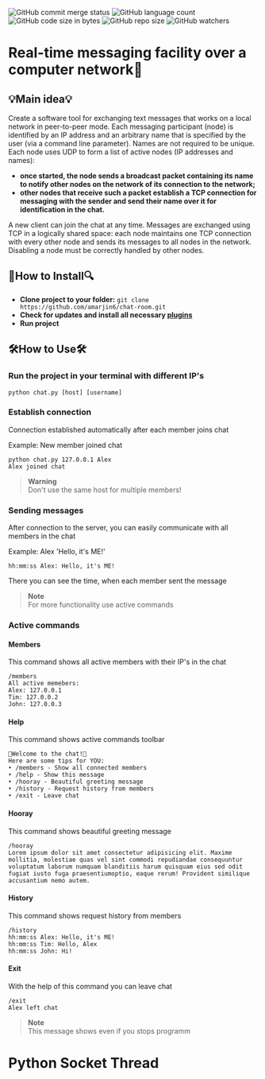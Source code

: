 ![GitHub commit merge status](https://img.shields.io/github/commit-status/amarjin6/P2P-chatRoom/master/b61f31554014e906f4d82dfa5fd83c095d005c47?color=purple&logo=pypi)
![GitHub language count](https://img.shields.io/github/languages/count/amarjin6/P2P-chatRoom?logo=python&logoColor=green)
![GitHub code size in bytes](https://img.shields.io/github/languages/code-size/amarjin6/P2P-chatRoom?color=gree&logo=gitbook&logoColor=yellow)
![GitHub repo size](https://img.shields.io/github/repo-size/amarjin6/P2P-chatRoom?color=yellow&logo=Stackbit)
![GitHub watchers](https://img.shields.io/github/watchers/amarjin6/P2P-chatRoom?logo=wechat)

# **Real-time messaging facility over a computer network**🏃

## 💡**Main idea**💡
Create a software tool for exchanging text messages that works on a local network in peer-to-peer mode.
Each messaging participant (node) is identified by an IP address and an arbitrary name that is specified by the user (via a command line parameter). Names are not required to be unique.
Each node uses UDP to form a list of active nodes (IP addresses and names):
* **once started, the node sends a broadcast packet containing its name to notify other nodes on the network of its connection to the network;**
* **other nodes that receive such a packet establish a TCP connection for messaging with the sender and send their name over it for identification in the chat.**<br>

A new client can join the chat at any time.
Messages are exchanged using TCP in a logically shared space: each node maintains one TCP connection with every other node and sends its messages to all nodes in the network. Disabling a node must be correctly handled by other nodes.

## 🔎**How to Install**🔍
* **Clone project to your folder:** `git clone https://github.com/amarjin6/chat-room.git`
* **Check for updates and install all necessary [plugins](https://github.com/amarjin6/P2P-chatRoom/tree/master/requirements)**
* **Run project** 

## 🛠**How to Use**🛠

### **Run the project in your terminal with different IP's**

    python chat.py [host] [username]
    
### **Establish connection**

Connection established automatically after each member joins chat

Example: New member joined chat 

    python chat.py 127.0.0.1 Alex
    Alex joined chat


> **Warning** <br>
> Don't use the same host for multiple members!    


### **Sending messages**

After connection to the server, you can easily communicate with all members in the chat

Example: Alex 'Hello, it's ME!'

    hh:mm:ss Alex: Hello, it's ME!

There you can see the time, when each member sent the message

> **Note** <br>
> For more functionality use active commands

### **Active commands**

#### **Members**
This command shows all active members with their IP's in the chat

    /members
    All active memebers:
    Alex: 127.0.0.1
    Tim: 127.0.0.2
    John: 127.0.0.3

#### **Help**    
This command shows active commands toolbar

    👼Welcome to the chat!👼
    Here are some tips for YOU:
    ‣ /members - Show all connected members
    ‣ /help - Show this message
    ‣ /hooray - Beautiful greeting message
    ‣ /history - Request history from members
    ‣ /exit - Leave chat

#### **Hooray**
This command shows beautiful greeting message

    /hooray
    Lorem ipsum dolor sit amet consectetur adipisicing elit. Maxime mollitia, molestiae quas vel sint commodi repudiandae consequuntur voluptatum laborum numquam blanditiis harum quisquam eius sed odit fugiat iusto fuga praesentiumoptio, eaque rerum! Provident similique accusantium nemo autem.

#### **History**
This command shows request history from members

    /history
    hh:mm:ss Alex: Hello, it's ME!
    hh:mm:ss Tim: Hello, Alex
    hh:mm:ss John: Hi!

#### **Exit**
With the help of this command you can leave chat
    
    /exit
    Alex left chat

> **Note** <br>
> This message shows even if you stops programm

# Python Socket Thread
